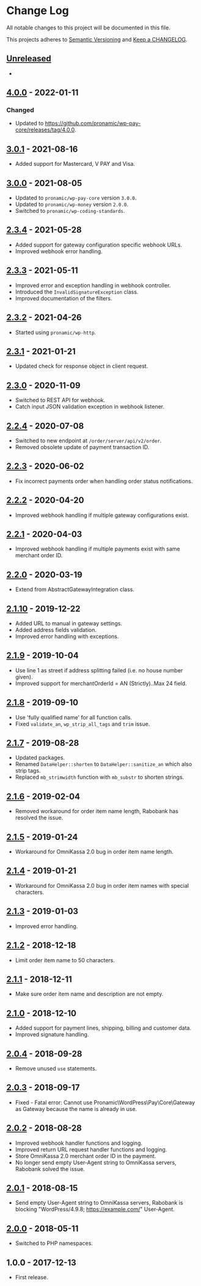 # Change Log

All notable changes to this project will be documented in this file.

This projects adheres to [Semantic Versioning](http://semver.org/) and [Keep a CHANGELOG](http://keepachangelog.com/).

## [Unreleased][unreleased]
-

## [4.0.0] - 2022-01-11
### Changed
- Updated to https://github.com/pronamic/wp-pay-core/releases/tag/4.0.0.

## [3.0.1] - 2021-08-16
- Added support for Mastercard, V PAY and Visa.

## [3.0.0] - 2021-08-05
- Updated to `pronamic/wp-pay-core` version `3.0.0`.
- Updated to `pronamic/wp-money` version `2.0.0`.
- Switched to `pronamic/wp-coding-standards`.

## [2.3.4] - 2021-05-28
- Added support for gateway configuration specific webhook URLs.
- Improved webhook error handling.

## [2.3.3] - 2021-05-11
- Improved error and exception handling in webhook controller.
- Introduced the `InvalidSignatureException` class.
- Improved documentation of the filters.

## [2.3.2] - 2021-04-26
- Started using `pronamic/wp-http`.

## [2.3.1] - 2021-01-21
- Updated check for response object in client request.

## [2.3.0] - 2020-11-09
- Switched to REST API for webhook.
- Catch input JSON validation exception in webhook listener.

## [2.2.4] - 2020-07-08
- Switched to new endpoint at `/order/server/api/v2/order`.
- Removed obsolete update of payment transaction ID.

## [2.2.3] - 2020-06-02
- Fix incorrect payments order when handling order status notifications.

## [2.2.2] - 2020-04-20
- Improved webhook handling if multiple gateway configurations exist.

## [2.2.1] - 2020-04-03
- Improved webhook handling if multiple payments exist with same merchant order ID.

## [2.2.0] - 2020-03-19
- Extend from AbstractGatewayIntegration class.

## [2.1.10] - 2019-12-22
- Added URL to manual in gateway settings.
- Added address fields validation.
- Improved error handling with exceptions.

## [2.1.9] - 2019-10-04
- Use line 1 as street if address splitting failed (i.e. no house number given).
- Improved support for merchantOrderId = AN (Strictly)..Max 24 field.

## [2.1.8] - 2019-09-10
- Use 'fully qualified name' for all function calls.
- Fixed `validate_an`, `wp_strip_all_tags` and `trim` issue.

## [2.1.7] - 2019-08-28
- Updated packages.
- Renamed `DataHelper::shorten` to `DataHelper::sanitize_an` which also strip tags.
- Replaced `mb_strimwidth` function with `mb_substr` to shorten strings.

## [2.1.6] - 2019-02-04
- Removed workaround for order item name length, Rabobank has resolved the issue.

## [2.1.5] - 2019-01-24
- Workaround for OmniKassa 2.0 bug in order item name length.

## [2.1.4] - 2019-01-21
- Workaround for OmniKassa 2.0 bug in order item names with special characters.

## [2.1.3] - 2019-01-03
- Improved error handling.

## [2.1.2] - 2018-12-18
- Limit order item name to 50 characters.

## [2.1.1] - 2018-12-11
- Make sure order item name and description are not empty.

## [2.1.0] - 2018-12-10
- Added support for payment lines, shipping, billing and customer data.
- Improved signature handling.

## [2.0.4] - 2018-09-28
- Remove unused `use` statements.

## [2.0.3] - 2018-09-17
- Fixed - Fatal error: Cannot use Pronamic\WordPress\Pay\Core\Gateway as Gateway because the name is already in use.

## [2.0.2] - 2018-08-28
- Improved webhook handler functions and logging.
- Improved return URL request handler functions and logging.
- Store OmniKassa 2.0 merchant order ID in the payment.
- No longer send empty User-Agent string to OmniKassa servers, Rabobank solved the issue. 

## [2.0.1] - 2018-08-15
- Send empty User-Agent string to OmniKassa servers, Rabobank is blocking "WordPress/4.9.8; https://example.com/" User-Agent.

## [2.0.0] - 2018-05-11
- Switched to PHP namespaces.

## 1.0.0 - 2017-12-13
- First release.

[unreleased]: https://github.com/wp-pay-gateways/omnikassa-2/compare/4.0.0...HEAD
[4.0.0]: https://github.com/wp-pay-gateways/omnikassa-2/compare/3.0.1...4.0.0
[3.0.1]: https://github.com/wp-pay-gateways/omnikassa-2/compare/3.0.0...3.0.1
[3.0.0]: https://github.com/wp-pay-gateways/omnikassa-2/compare/2.3.4...3.0.0
[2.3.4]: https://github.com/wp-pay-gateways/omnikassa-2/compare/2.3.3...2.3.4
[2.3.3]: https://github.com/wp-pay-gateways/omnikassa-2/compare/2.3.2...2.3.3
[2.3.2]: https://github.com/wp-pay-gateways/omnikassa-2/compare/2.3.1...2.3.2
[2.3.1]: https://github.com/wp-pay-gateways/omnikassa-2/compare/2.3.0...2.3.1
[2.3.0]: https://github.com/wp-pay-gateways/omnikassa-2/compare/2.2.4...2.3.0
[2.2.4]: https://github.com/wp-pay-gateways/omnikassa-2/compare/2.2.3...2.2.4
[2.2.3]: https://github.com/wp-pay-gateways/omnikassa-2/compare/2.2.2...2.2.3
[2.2.2]: https://github.com/wp-pay-gateways/omnikassa-2/compare/2.2.1...2.2.2
[2.2.1]: https://github.com/wp-pay-gateways/omnikassa-2/compare/2.2.0...2.2.1
[2.2.0]: https://github.com/wp-pay-gateways/omnikassa-2/compare/2.1.10...2.2.0
[2.1.10]: https://github.com/wp-pay-gateways/omnikassa-2/compare/2.1.9...2.1.10
[2.1.9]: https://github.com/wp-pay-gateways/omnikassa-2/compare/2.1.8...2.1.9
[2.1.8]: https://github.com/wp-pay-gateways/omnikassa-2/compare/2.1.7...2.1.8
[2.1.7]: https://github.com/wp-pay-gateways/omnikassa-2/compare/2.1.6...2.1.7
[2.1.6]: https://github.com/wp-pay-gateways/omnikassa-2/compare/2.1.5...2.1.6
[2.1.5]: https://github.com/wp-pay-gateways/omnikassa-2/compare/2.1.4...2.1.5
[2.1.4]: https://github.com/wp-pay-gateways/omnikassa-2/compare/2.1.3...2.1.4
[2.1.3]: https://github.com/wp-pay-gateways/omnikassa-2/compare/2.1.2...2.1.3
[2.1.2]: https://github.com/wp-pay-gateways/omnikassa-2/compare/2.1.1...2.1.2
[2.1.1]: https://github.com/wp-pay-gateways/omnikassa-2/compare/2.1.0...2.1.1
[2.1.0]: https://github.com/wp-pay-gateways/omnikassa-2/compare/2.0.4...2.1.0
[2.0.4]: https://github.com/wp-pay-gateways/omnikassa-2/compare/2.0.3...2.0.4
[2.0.3]: https://github.com/wp-pay-gateways/omnikassa-2/compare/2.0.2...2.0.3
[2.0.2]: https://github.com/wp-pay-gateways/omnikassa-2/compare/2.0.1...2.0.2
[2.0.1]: https://github.com/wp-pay-gateways/omnikassa-2/compare/2.0.0...2.0.1
[2.0.0]: https://github.com/wp-pay-gateways/omnikassa-2/compare/1.0.0...2.0.0
